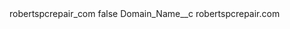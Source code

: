 <?xml version="1.0" encoding="UTF-8"?>
<CustomMetadata xmlns="http://soap.sforce.com/2006/04/metadata" xmlns:xsi="http://www.w3.org/2001/XMLSchema-instance" xmlns:xsd="http://www.w3.org/2001/XMLSchema">
    <label>robertspcrepair_com</label>
    <protected>false</protected>
    <values>
        <field>Domain_Name__c</field>
        <value xsi:type="xsd:string">robertspcrepair.com</value>
    </values>
</CustomMetadata>
